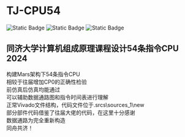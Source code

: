 # TJ-CPU54  
![Static Badge](https://img.shields.io/badge/-Verilog-purple) 
![Static Badge](https://img.shields.io/badge/Vivado-2016.2-blue?logo=verilog) 
![Static Badge](https://img.shields.io/badge/-CPU54-yellow) 

## 同济大学计算机组成原理课程设计54条指令CPU 2024 
 构建Mars架构下54条指令CPU  
 相较于往届增加CP0的正确性检验  
 前仿真后仿真均能通过  
 可以辅助数据通路图和指令时间表进行理解  
 正常Vivado文件结构，代码文件位于.srcs\sources_1\new  
 部分部件代码借鉴了往届大佬的代码，在这里十分感谢    
 数据通路为完全重新构造  
 同舟共济！  



